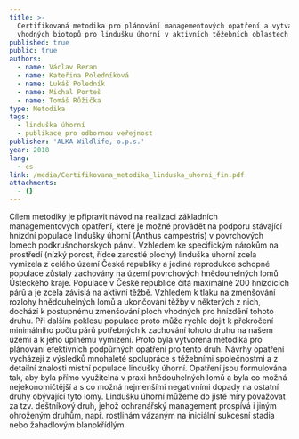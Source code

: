 ```yaml
---
title: >-
  Certifikovaná metodika pro plánování managementových opatření a vytváření
  vhodných biotopů pro lindušku úhorní v aktivních těžebních oblastech
published: true
public: true
authors:
  - name: Václav Beran
  - name: Kateřina Poledníková
  - name: Lukáš Poledník
  - name: Michal Porteš
  - name: Tomáš Růžička
type: Metodika
tags:
  - linduška úhorní
  - publikace pro odbornou veřejnost
publisher: 'ALKA Wildlife, o.p.s.'
year: 2018
lang:
  - cs
link: /media/Certifikovana_metodika_linduska_uhorni_fin.pdf
attachments:
  - {}
---
```

Cílem metodiky je připravit návod na realizaci základních managementových opatření, které je možné provádět na podporu stávající hnízdní populace lindušky úhorní (Anthus campestris) v povrchových lomech podkrušnohorských pánví. Vzhledem ke specifickým nárokům na prostředí (nízký porost, řídce zarostlé plochy) linduška úhorní zcela vymizela z celého území České republiky a jediné reprodukce schopné populace zůstaly zachovány na území povrchových hnědouhelných lomů Ústeckého kraje. Populace v České republice čítá maximálně 200 hnízdících párů a je zcela závislá na aktivní těžbě. Vzhledem k tlaku na zmenšování rozlohy hnědouhelných lomů a ukončování těžby v některých z nich, dochází k postupnému zmenšování ploch vhodných pro hnízdění tohoto druhu. Při dalším poklesu populace proto může rychle dojít k překročení minimálního počtu párů potřebných k zachování tohoto druhu na našem území a k jeho úplnému vymizení. Proto byla vytvořena metodika pro plánování efektivních podpůrných opatření pro tento druh. Návrhy opatření vycházejí z výsledků mnohaleté spolupráce s těžebními společnostmi a z detailní znalosti místní populace lindušky úhorní. Opatření jsou formulována tak, aby byla přímo využitelná v praxi hnědouhelných lomů a byla co možná nejekonomičtější a s co možná nejmenšími negativními dopady na ostatní druhy obývající tyto lomy. Lindušku úhorní můžeme do jisté míry považovat za tzv. deštníkový druh, jehož ochranářský management prospívá i jiným ohroženým druhům, např. rostlinám vázaným na iniciální sukcesní stadia nebo žahadlovým blanokřídlým.
